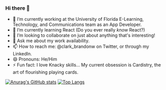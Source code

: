 ### Hi there 👋

- 🔭 I’m currently working at the University of Florida E-Learning, Technology, and Communications team as an App Developer.
- 🌱 I’m currently learning React (Do you ever really *know* React?)
- 👯 I’m looking to collaborate on just about anything that's interesting!
- 💬 Ask me about my work availability.
- 📫 How to reach me: @clark_brandonw on Twitter, or through my LinkedIn.
- 😄 Pronouns: He/Him
- ⚡ Fun fact: I love Knacky skills... My current obsession is Cardistry, the art of flourishing playing cards. 

[![Anurag's GitHub stats](https://github-readme-stats.vercel.app/api?username=igniscyan)](https://github.com/anuraghazra/github-readme-stats) [![Top Langs](https://github-readme-stats.vercel.app/api/top-langs/?username=anuraghazra&layout=compact)](https://github.com/anuraghazra/github-readme-stats)
